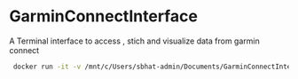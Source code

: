 # GarminConnectInterface
A Terminal interface to access , stich and visualize data from garmin connect 

```bash
 docker run -it -v /mnt/c/Users/sbhat-admin/Documents/GarminConnectInterface/:/app garmin_project:v2
```
